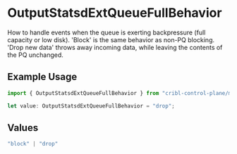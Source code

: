 # OutputStatsdExtQueueFullBehavior

How to handle events when the queue is exerting backpressure (full capacity or low disk). 'Block' is the same behavior as non-PQ blocking. 'Drop new data' throws away incoming data, while leaving the contents of the PQ unchanged.

## Example Usage

```typescript
import { OutputStatsdExtQueueFullBehavior } from "cribl-control-plane/models";

let value: OutputStatsdExtQueueFullBehavior = "drop";
```

## Values

```typescript
"block" | "drop"
```